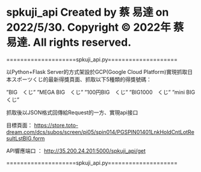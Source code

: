 spkuji_api  Created by 蔡 易達 on 2022/5/30.
Copyright © 2022年 蔡 易達. All rights reserved.
=====================================================

====================spkuji_api.py====================

以Python+Flask Server的方式架設於GCP(Google Cloud Platform)實現抓取日本スポーツくじ的最新得獎頁面、抓取以下5種類的得獎號碼：

”BIG　くじ” 
”MEGA BIG　くじ” 
”100円BIG　くじ” 
”BIG1000　くじ” 
”mini BIG くじ”

抓取後以JSON格式回傳給Request的一方、實現api接口

目標頁面：
https://store.toto-dream.com/dcs/subos/screen/pi05/spin014/PGSPIN01401LnkHoldCntLotResultLstBIG.form 

API響應端口 ：
http://35.200.24.201:5000/spkuji_api/get

====================spkuji_api.py====================


